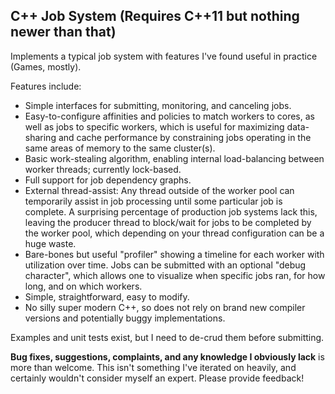## C++ Job System (Requires C++11 but nothing newer than that)

Implements a typical job system with features I've found useful in practice (Games, mostly).

Features include:
- Simple interfaces for submitting, monitoring, and canceling jobs.
- Easy-to-configure affinities and policies to match workers to cores, as well as jobs to specific workers, which is useful for maximizing data-sharing and cache performance by constraining jobs operating in the same areas of memory to the same cluster(s).
- Basic work-stealing algorithm, enabling internal load-balancing between worker threads; currently lock-based.
- Full support for job dependency graphs.
- External thread-assist: Any thread outside of the worker pool can temporarily assist in job processing until some particular job is complete. A surprising percentage of production job systems lack this, leaving the producer thread to block/wait for jobs to be completed by the worker pool, which depending on your thread configuration can be a huge waste.
- Bare-bones but useful "profiler" showing a timeline for each worker with utilization over time. Jobs can be submitted with an optional "debug character", which allows one to visualize when specific jobs ran, for how long, and on which workers.
- Simple, straightforward, easy to modify. 
- No silly super modern C++, so does not rely on brand new compiler versions and potentially buggy implementations.

Examples and unit tests exist, but I need to de-crud them before submitting.

**Bug fixes, suggestions, complaints, and any knowledge I obviously lack** is more than welcome. This isn't something I've iterated on heavily, and certainly wouldn't consider myself an expert. Please provide feedback!
